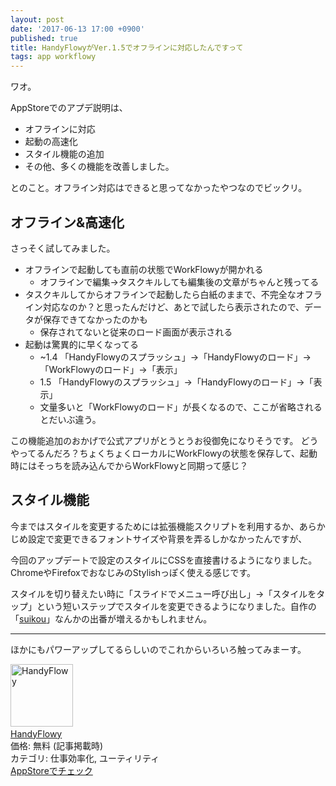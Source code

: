 ```yaml
---
layout: post
date: '2017-06-13 17:00 +0900'
published: true
title: HandyFlowyがVer.1.5でオフラインに対応したんですって
tags: app workflowy
---
```

ワオ。

AppStoreでのアプデ説明は、

- オフラインに対応
- 起動の高速化
- スタイル機能の追加
- その他、多くの機能を改善しました。

とのこと。オフライン対応はできると思ってなかったやつなのでビックリ。

## オフライン&高速化

さっそく試してみました。

- オフラインで起動しても直前の状態でWorkFlowyが開かれる
  - オフラインで編集→タスクキルしても編集後の文章がちゃんと残ってる
- タスクキルしてからオフラインで起動したら白紙のままで、不完全なオフライン対応なのか？と思ったんだけど、あとで試したら表示されたので、データが保存できてなかったのかも
  - 保存されてないと従来のロード画面が表示される
- 起動は驚異的に早くなってる
  - ~1.4 「HandyFlowyのスプラッシュ」→「HandyFlowyのロード」→「WorkFlowyのロード」→「表示」
  - 1.5 「HandyFlowyのスプラッシュ」→「HandyFlowyのロード」→「表示」
  - 文量多いと「WorkFlowyのロード」が長くなるので、ここが省略されるとだいぶ違う。

この機能追加のおかげで公式アプリがとうとうお役御免になりそうです。
どうやってるんだろ？ちょくちょくローカルにWorkFlowyの状態を保存して、起動時にはそっちを読み込んでからWorkFlowyと同期って感じ？

## スタイル機能

今まではスタイルを変更するためには拡張機能スクリプトを利用するか、あらかじめ設定で変更できるフォントサイズや背景を弄るしかなかったんですが、

今回のアップデートで設定のスタイルにCSSを直接書けるようになりました。ChromeやFirefoxでおなじみのStylishっぽく使える感じです。

スタイルを切り替えたい時に「スライドでメニュー呼び出し」→「スタイルをタップ」という短いステップでスタイルを変更できるようになりました。自作の「[suikou](http://akio6o6.hateblo.jp/entry/2016/04/02/000000)」なんかの出番が増えるかもしれません。

---

ほかにもパワーアップしてるらしいのでこれからいろいろ触ってみまーす。

<div class="AppHtml"><span class="appIcon"><a href="https://itunes.apple.com/jp/app/handyflowy/id1080279196?mt=8&uo=4&at=10l4wP" target="_blank" rel="nofollow"><img src="http://is4.mzstatic.com/image/thumb/Purple117/v4/92/b6/df/92b6df7b-04a9-4f56-da13-59503d81691d/source/100x100bb.jpg" width="100" height="100" class="appIconImg" alt="HandyFlowy"/></span><br><span class="appTitle">HandyFlowy</a></span><br/><span class="appPrice">価格: 無料 (記事掲載時)</span><br/><span class="appCat">カテゴリ: 仕事効率化, ユーティリティ</span><br/><div class="appBtn"><a href="https://itunes.apple.com/jp/app/handyflowy/id1080279196?mt=8&uo=4&at=10l4wP" target="_blank" rel="nofollow">AppStoreでチェック</a></div></div>